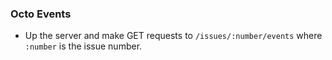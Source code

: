 ### Octo Events

- Up the server and make GET requests to `/issues/:number/events` where `:number` is the issue number.
